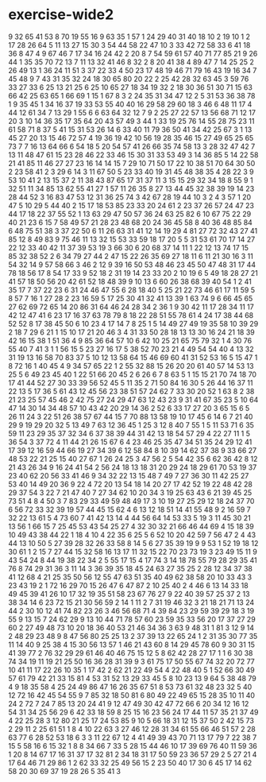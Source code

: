 # exercise-wide2
9
32
65
41
53
8
70
19
55
16
9
63
35
1
57
1
24
29
40
31
40
18
10
2
19
10
1
2
17
28
26
64
5
11
13
27
15
30
3
54
44
58
22
47
10
3
33
42
72
58
33
6
41
18
36
8
47
4
9
67
46
7
17
34
16
24
42
2
20
8
7
54
59
61
57
40
71
77
85
21
9
26
44
1
35
35
70
72
13
7
11
13
32
41
46
8
32
2
8
20
41
38
4
89
47
7
14
25
25
2
26
49
13
1
36
24
11
51
3
37
22
33
4
50
23
17
48
19
46
71
79
16
43
19
16
34
7
45
48
9
7
43
31
35
32
24
18
30
65
80
20
22
2
25
42
28
32
63
45
3
59
76
33
27
33
6
25
13
21
25
6
25
10
65
27
18
34
19
32
2
18
30
36
51
30
71
15
63
66
42
25
63
65
1
66
69
1
15
1
67
8
3
2
24
35
31
34
47
12
2
5
31
53
36
38
78
1
9
35
45
1
34
16
37
19
33
53
55
40
40
16
29
58
29
60
18
3
46
6
48
11
17
4
44
12
61
34
7
13
29
1
55
6
6
63
64
32
12
7
9
2
25
27
22
57
13
56
68
71
12
17
20
3
10
14
36
35
17
35
64
20
43
57
49
3
44
1
33
19
25
76
14
55
28
75
23
11
61
58
71
8
37
5
41
15
31
53
26
14
6
33
40
11
79
36
50
41
34
42
25
67
3
1
13
45
27
20
13
15
46
72
57
4
19
36
19
42
10
56
19
28
35
46
15
27
49
65
25
65
73
7
7
16
13
64
66
6
54
18
5
20
54
57
41
26
66
35
74
58
13
3
28
32
47
42
7
13
11
48
47
61
15
23
28
46
22
33
46
15
30
31
33
53
49
3
14
36
85
5
14
22
58
21
41
85
11
46
27
27
23
16
14
14
15
7
29
10
71
50
17
22
10
38
51
70
64
30
50
2
23
58
41
2
3
29
6
14
3
11
67
50
5
23
33
40
19
31
45
48
38
35
4
28
22
3
9
53
10
41
2
13
15
37
2
11
38
43
87
65
17
31
37
11
3
15
15
29
32
34
18
8
55
9
1
32
51
11
34
85
13
62
55
41
27
1
57
11
26
35
8
27
13
44
45
32
38
39
19
14
23
28
44
52
3
16
83
47
53
12
31
36
25
74
3
42
67
28
19
44
10
3
2
4
3
57
1
20
47
5
10
29
5
44
40
2
15
17
18
53
85
23
33
20
24
61
2
23
37
26
57
24
47
23
44
17
18
22
37
55
52
1
13
63
29
47
50
57
36
24
63
25
82
6
10
67
75
22
29
40
21
23
6
15
7
58
49
57
21
28
23
48
68
20
24
36
45
58
8
40
36
48
85
84
6
48
75
51
38
3
37
22
50
6
11
26
63
31
41
12
14
19
29
4
81
27
72
32
43
27
41
85
12
8
49
83
9
75
46
11
13
32
15
53
33
59
18
17
20
5
5
31
53
61
70
17
14
27
22
12
33
40
42
11
37
39
53
19
3
66
30
6
20
68
37
14
11
1
22
12
13
74
17
15
85
32
38
52
2
6
34
79
27
44
2
47
15
22
26
35
69
27
18
11
6
11
21
30
16
3
11
54
32
14
9
57
58
66
3
46
2
12
9
39
16
50
53
48
46
23
45
50
47
48
31
17
44
78
18
56
17
8
54
17
33
9
52
18
2
31
19
14
23
33
20
2
10
19
6
5
49
18
28
27
21
41
57
18
50
56
20
42
61
52
18
48
39
9
10
13
6
60
26
38
68
39
40
54
1
2
41
35
17
7
37
22
23
6
31
24
46
47
55
6
28
18
40
5
25
21
22
73
46
61
17
11
59
5
8
57
7
16
1
27
28
2
23
16
59
5
17
25
30
41
32
41
13
39
1
63
74
9
6
66
45
65
27
62
69
72
65
14
20
86
31
64
46
24
28
34
2
36
1
9
30
42
11
17
28
34
11
17
42
12
47
41
6
23
17
16
37
63
78
79
8
18
22
28
51
55
78
61
4
24
17
38
44
68
52
52
8
17
38
45
50
6
10
23
4
17
14
7
8
25
1
5
14
49
27
49
19
35
58
10
39
29
2
18
7
29
6
21
1
15
10
17
21
20
46
3
4
31
33
50
28
18
13
13
30
16
24
21
18
39
42
16
15
38
1
51
36
4
9
85
36
64
57
10
6
42
10
25
21
65
75
79
32
1
4
30
76
55
40
7
41
3
1
1
56
15
5
23
27
16
17
5
38
52
70
23
21
4
49
54
54
40
4
13
32
31
19
13
16
58
70
83
37
5
10
12
13
58
64
15
46
69
60
41
31
52
53
16
5
15
47
1
8
72
16
1
40
45
4
9
34
57
65
22
1
2
55
32
88
15
26
20
20
61
40
57
14
53
13
25
5
6
49
23
45
40
1
22
51
66
20
45
2
6
26
6
7
8
63
5
1
15
15
21
70
74
18
70
17
41
44
52
27
30
33
39
56
52
45
5
11
35
2
71
50
84
16
30
5
26
44
16
37
11
22
13
5
17
36
5
61
43
12
45
56
23
38
51
57
24
62
7
33
30
20
52
1
63
8
2
38
21
23
25
57
45
46
2
42
75
27
24
29
47
63
12
43
23
9
31
41
67
35
23
5
10
64
47
14
30
14
34
48
57
10
43
42
20
29
14
36
2
52
6
33
17
27
20
3
65
15
6
5
26
11
24
3
22
51
26
38
57
67
44
15
7
70
88
13
58
19
10
17
45
6
14
6
7
21
40
29
9
19
29
20
32
5
13
49
7
63
12
36
45
1
25
3
12
8
40
7
55
1
5
11
53
71
6
35
59
11
23
29
35
37
32
34
6
37
38
39
44
31
42
13
18
54
57
29
4
22
27
11
1
5
36
54
3
37
72
4
11
44
21
26
15
67
6
4
23
46
25
35
47
34
51
35
24
29
12
41
17
39
12
16
59
44
66
19
27
34
39
6
12
58
84
8
10
39
14
62
37
38
9
33
66
27
48
53
22
21
25
15
40
27
67
1
26
24
25
3
47
56
2
5
54
42
35
6
62
36
42
8
12
21
43
26
34
9
16
24
41
54
2
56
24
18
13
18
31
20
29
24
18
29
61
70
53
19
37
23
40
62
20
56
33
41
46
9
34
32
22
13
15
48
7
49
7
27
36
30
11
42
25
27
53
40
14
49
20
36
9
22
4
72
20
13
54
18
14
20
27
17
42
52
19
22
48
42
28
29
37
54
3
22
7
21
47
40
7
27
34
62
10
20
34
3
19
25
63
43
6
21
39
45
25
73
51
4
8
4
50
3
7
83
29
33
49
59
48
49
17
3
10
19
27
25
29
12
18
24
37
70
6
56
72
33
32
39
19
57
44
45
15
62
4
6
13
12
18
51
14
41
55
48
9
2
16
59
7
32
22
13
61
5
4
73
60
7
41
42
13
14
4
44
56
64
14
53
33
5
19
3
11
45
30
21
13
56
1
66
15
7
25
45
53
43
54
25
27
4
32
30
32
21
66
46
44
69
4
15
18
39
10
49
43
38
44
22
1
18
4
10
4
22
35
6
25
5
6
52
10
20
42
59
7
56
47
2
4
43
44
13
10
50
5
27
39
28
32
26
33
58
8
14
5
6
27
35
39
19
9
9
53
1
52
19
18
12
30
61
1
2
15
7
27
44
15
32
58
16
13
17
11
32
15
22
70
23
73
19
3
23
49
15
11
9
43
54
24
8
44
19
38
22
34
2
5
55
17
15
4
17
74
3
14
18
78
55
79
28
29
35
41
76
8
74
29
31
36
3
11
14
3
36
39
35
18
45
24
63
27
35
25
2
28
12
34
37
38
41
12
68
4
21
25
35
50
56
12
55
47
63
51
35
40
49
62
38
58
20
10
33
43
3
23
43
19
2
1
72
16
29
70
15
26
47
6
47
87
2
10
25
40
2
4
46
6
13
14
33
18
49
45
39
41
26
10
17
32
19
35
51
58
23
67
76
27
9
22
40
39
57
25
37
2
13
38
34
14
6
23
72
15
21
30
56
59
2
14
1
11
2
7
31
19
46
32
3
21
18
21
71
13
24
44
2
30
10
12
41
74
82
23
26
3
46
56
68
71
4
39
84
23
29
59
39
29
18
3
19
55
9
13
15
7
24
62
29
9
13
10
44
71
78
57
60
23
59
35
33
56
20
17
37
27
29
60
2
27
49
48
73
10
20
18
36
40
53
21
46
34
36
3
63
9
48
31
1
81
3
12
9
14
2
48
29
23
48
9
8
47
56
80
25
25
13
2
37
39
13
22
65
24
1
2
31
35
30
77
35
11
14
40
9
25
38
4
15
30
56
13
57
1
46
21
43
60
8
14
29
45
78
60
9
30
31
15
41
39
77
2
76
32
29
29
61
46
40
46
75
15
12
5
8
62
42
28
27
17
1
1
6
30
38
74
34
19
11
19
21
25
50
16
36
28
31
39
9
3
61
75
17
50
55
67
74
32
20
72
77
10
41
11
17
22
26
10
35
1
17
42
2
62
21
22
49
54
4
22
48
40
5
1
52
66
30
49
57
61
79
42
21
33
15
81
4
53
31
52
13
29
33
45
5
8
10
23
13
9
64
5
38
48
79
4
9
18
35
58
4
25
24
49
86
47
16
26
35
67
51
8
53
73
61
32
48
23
32
5
40
12
72
16
42
45
54
55
9
7
85
32
18
50
81
6
80
49
22
49
65
15
28
35
10
11
40
24
2
72
7
24
7
85
13
20
24
41
9
12
47
49
30
42
47
72
66
6
20
34
12
16
12
54
31
34
25
56
29
6
42
33
18
59
8
25
15
16
23
56
24
17
44
11
57
35
21
37
49
4
22
25
28
3
12
80
21
25
17
24
53
85
9
10
5
66
18
31
12
15
37
50
2
42
15
73
2
29
11
2
25
61
51
1
8
4
10
22
63
3
27
46
12
28
31
34
61
55
66
46
51
57
2
28
63
77
6
28
52
53
18
6
3
3
11
22
67
12
4
41
49
39
43
70
71
13
17
79
7
22
38
7
15
5
58
16
6
15
32
1
8
8
34
66
7
33
5
28
15
44
46
10
17
39
69
76
40
11
59
36
1
20
8
14
67
17
16
31
37
17
32
81
2
34
18
31
17
50
59
23
36
57
29
2
5
27
21
4
17
64
46
71
29
86
1
2
62
33
32
25
49
56
15
2
23
50
40
17
30
6
45
17
14
62
58
20
30
69
37
19
28
26
5
35
41
3
